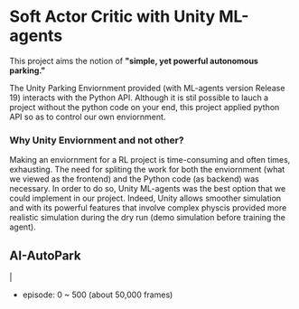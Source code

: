 # Soft Actor Critic with Unity ML-agents

This project aims the notion of **"simple, yet powerful autonomous parking."**

The Unity Parking Enviornment provided (with ML-agents version Release 19) interacts with the Python API. Although it is stil possible to lauch a project without the python code on your end, this project applied python API so as to control our own  enviornment. 


### Why Unity Enviornment and not other?

Making an enviornment for a RL project is time-consuming and often times, exhausting. The need for spliting the work for both the enviornment (what we viewed as the frontend) and the Python code (as backend) was necessary. In order to do so, Unity ML-agents was the best option that we could implement in our project. Indeed, Unity allows smoother simulation and with its powerful features that involve complex physcis provided more realistic simulation during the dry run (demo simulation before training the agent). 


## AI-AutoPark

<gif here> | <gif here>
 - episode: 0 ~ 500 (about 50,000 frames) 
  
  
